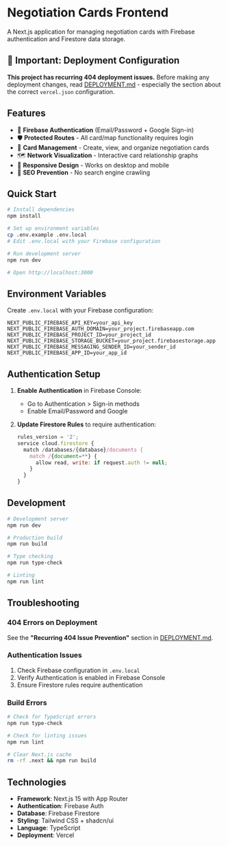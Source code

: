 # Negotiation Cards Frontend

A Next.js application for managing negotiation cards with Firebase authentication and Firestore data storage.

## 🚨 Important: Deployment Configuration

**This project has recurring 404 deployment issues.** Before making any deployment changes, read [DEPLOYMENT.md](./DEPLOYMENT.md) - especially the section about the correct `vercel.json` configuration.

## Features

- 🔐 **Firebase Authentication** (Email/Password + Google Sign-in)
- 🛡️ **Protected Routes** - All card/map functionality requires login  
- 🎴 **Card Management** - Create, view, and organize negotiation cards
- 🗺️ **Network Visualization** - Interactive card relationship graphs
- 📱 **Responsive Design** - Works on desktop and mobile
- 🚫 **SEO Prevention** - No search engine crawling

## Quick Start

```bash
# Install dependencies
npm install

# Set up environment variables
cp .env.example .env.local
# Edit .env.local with your Firebase configuration

# Run development server
npm run dev

# Open http://localhost:3000
```

## Environment Variables

Create `.env.local` with your Firebase configuration:

```env
NEXT_PUBLIC_FIREBASE_API_KEY=your_api_key
NEXT_PUBLIC_FIREBASE_AUTH_DOMAIN=your_project.firebaseapp.com
NEXT_PUBLIC_FIREBASE_PROJECT_ID=your_project_id
NEXT_PUBLIC_FIREBASE_STORAGE_BUCKET=your_project.firebasestorage.app
NEXT_PUBLIC_FIREBASE_MESSAGING_SENDER_ID=your_sender_id
NEXT_PUBLIC_FIREBASE_APP_ID=your_app_id
```

## Authentication Setup

1. **Enable Authentication** in Firebase Console:
   - Go to Authentication > Sign-in methods
   - Enable Email/Password and Google
   
2. **Update Firestore Rules** to require authentication:
   ```javascript
   rules_version = '2';
   service cloud.firestore {
     match /databases/{database}/documents {
       match /{document=**} {
         allow read, write: if request.auth != null;
       }
     }
   }
   ```

## Development

```bash
# Development server
npm run dev

# Production build  
npm run build

# Type checking
npm run type-check

# Linting
npm run lint
```

## Troubleshooting

### 404 Errors on Deployment
See the **"Recurring 404 Issue Prevention"** section in [DEPLOYMENT.md](./DEPLOYMENT.md).

### Authentication Issues  
1. Check Firebase configuration in `.env.local`
2. Verify Authentication is enabled in Firebase Console
3. Ensure Firestore rules require authentication

### Build Errors
```bash
# Check for TypeScript errors
npm run type-check

# Check for linting issues  
npm run lint

# Clear Next.js cache
rm -rf .next && npm run build
```

## Technologies

- **Framework**: Next.js 15 with App Router
- **Authentication**: Firebase Auth  
- **Database**: Firebase Firestore
- **Styling**: Tailwind CSS + shadcn/ui
- **Language**: TypeScript
- **Deployment**: Vercel

